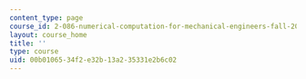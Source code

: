 ```yaml
---
content_type: page
course_id: 2-086-numerical-computation-for-mechanical-engineers-fall-2014
layout: course_home
title: ''
type: course
uid: 00b01065-34f2-e32b-13a2-35331e2b6c02
---
```

